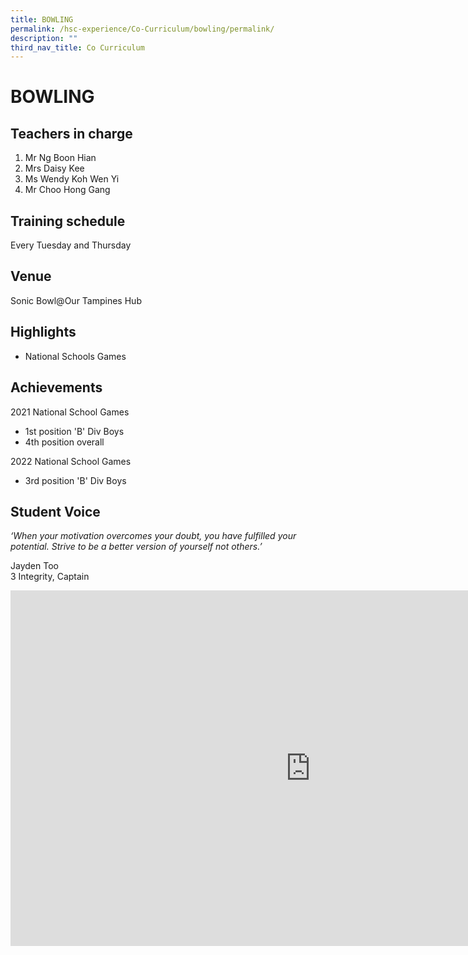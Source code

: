 ```yaml
---
title: BOWLING
permalink: /hsc-experience/Co-Curriculum/bowling/permalink/
description: ""
third_nav_title: Co Curriculum
---
```

BOWLING
=======

Teachers in charge
------------------

1.  Mr Ng Boon Hian
2.  Mrs Daisy Kee
3.  Ms Wendy Koh Wen Yi
4.  Mr Choo Hong Gang

Training schedule
-----------------

Every Tuesday and Thursday

Venue
-----

Sonic Bowl@Our Tampines Hub

Highlights
----------

*   National Schools Games

Achievements
------------

2021 National School Games  

*   1st position 'B' Div Boys
*   4th position overall

2022 National School Games

*   3rd position 'B' Div Boys

Student Voice
-------------

_‘When your motivation overcomes your doubt, you have fulfilled your potential. Strive to be a better version of yourself not others.’_  
  
Jayden Too  
3 Integrity, Captain

<iframe allowfullscreen="true" height="569" width="960" frameborder="0" src="https://docs.google.com/presentation/d/e/2PACX-1vQX-gGN3xgH_bFHQr6SM5-HPqcNXS-C8PGKgrZaa2ADBQ11h6hIIceK_sewahomV6n6IIiHVP-8UmK7/embed?start=false&amp;loop=false&amp;delayms=3000"></iframe>